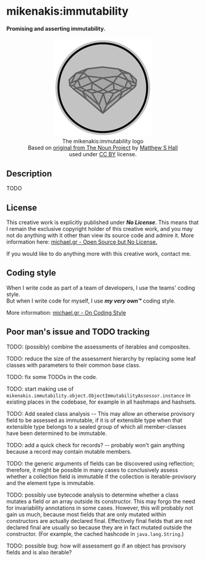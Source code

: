 # mikenakis:immutability
#### Promising and asserting immutability.

<p align="center">
<img title="mikenakis:immutability logo" src="mikenakis-immutability.svg" width="256"/><br/>
The mikenakis:immutability logo<br/>
Based on <a href="https://thenounproject.com/icon/diamond-32841/">original from The Noun Project</a> by <a href="https://thenounproject.com/mthw/">Matthew S Hall</a><br/>
used under <a href="https://creativecommons.org/licenses/by/3.0/us/legalcode">CC BY</a> license.
</p>

## Description

TODO

## License

This creative work is explicitly published under ***No License***. This means that I remain the exclusive copyright 
holder of this creative work, and you may not do anything with it other than view its source code and admire it. 
More information here: [michael.gr - Open Source but No License.](https://blog.michael.gr/2018/04/open-source-but-no-license.html)

If you would like to do anything more with this creative work, contact me.

## Coding style

When I write code as part of a team of developers, I use the teams' coding style.  
But when I write code for myself, I use _**my very own™**_ coding style.

More information: [michael.gr - On Coding Style](https://blog.michael.gr/2018/04/on-coding-style.html)

## Poor man's issue and TODO tracking

TODO: (possibly) combine the assessments of iterables and composites.

TODO: reduce the size of the assessment hierarchy by replacing some leaf classes with parameters to their common base 
class.
                  
TODO: fix some TODOs in the code.

TODO: start making use of `mikenakis.immutability.object.ObjectImmutabilityAssessor.instance` in existing places in the 
codebase, for example in all hashmaps and hashsets.

TODO: Add sealed class analysis -- This may allow an otherwise provisory field to be assessed as immutable, if 
it is of extensible type when that extensible type belongs to a sealed group of which all member-classes have been
determined to be immutable.

TODO: add a quick check for records? -- probably won't gain anything because a record may contain mutable members.

TODO: the generic arguments of fields can be discovered using reflection; therefore, it might be possible in many cases
to conclusively assess whether a collection field is immutable if the collection is iterable-provisory and the 
element type is immutable.

TODO: possibly use bytecode analysis to determine whether a class mutates a field or an array outside its constructor. 
This may forgo the need for invariability annotations in some cases. However, this will probably not gain us much,
because most fields that are only mutated within constructors are actually declared final. Effectively final fields
that are not declared final are usually so because they are in fact mutated outside the constructor. (For example, the 
cached hashcode in `java.lang.String`.)

TODO: possible bug: how will assessment go if an object has provisory fields and is also iterable?
